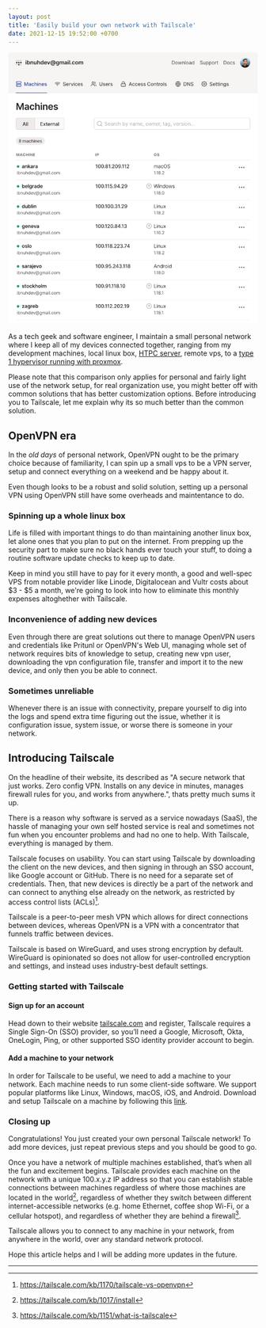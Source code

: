 ```yaml
---
layout: post
title: 'Easily build your own network with Tailscale'
date: 2021-12-15 19:52:00 +0700
---
```


![Tailscale device management page](/images/tailscale.png)

As a tech geek and software engineer, I maintain a small personal network where I keep all of my devices connected together, ranging from my development machines, local linux box, [HTPC server](https://en.wikipedia.org/wiki/Home_theater_PC), remote vps, to a [type 1 hypervisor running with proxmox](https://twitter.com/ibnuhx/status/1439492725129183234).

Please note that this comparison only applies for personal and fairly light use of the network setup, for real organization use, you might better off with common solutions that has better customization options. Before introducing you to Tailscale, let me explain why its so much better than the common solution.

## OpenVPN era

In the _old days_ of personal network, OpenVPN ought to be the primary choice because of familiarity, I can spin up a small vps to be a VPN server, setup and connect everything on a weekend and be happy about it.

Even though looks to be a robust and solid solution, setting up a personal VPN using OpenVPN still have some overheads and maintentance to do.

### Spinning up a whole linux box

Life is filled with important things to do than maintaining another linux box, let alone ones that you plan to put on the internet. From prepping up the security part to make sure no black hands ever touch your stuff, to doing a routine software update checks to keep up to date.

Keep in mind you still have to pay for it every month, a good and well-spec VPS from notable provider like Linode, Digitalocean and Vultr costs about $3 - $5 a month, we're going to look into how to eliminate this monthly expenses altoghether with Tailscale.

### Inconvenience of adding new devices

Even through there are great solutions out there to manage OpenVPN users and credentials like Pritunl or OpenVPN's Web UI, managing whole set of network requires bits of knowledge to setup, creating new vpn user, downloading the vpn configuration file, transfer and import it to the new device, and only then you be able to connect.

### Sometimes unreliable

Whenever there is an issue with connectivity, prepare yourself to dig into the logs and spend extra time figuring out the issue, whether it is configuration issue, system issue, or worse there is someone in your network.

## Introducing Tailscale

On the headline of their website, its described as "A secure network that just works. Zero config VPN. Installs on any device in minutes, manages firewall rules for you, and works from anywhere.", thats pretty much sums it up.

There is a reason why software is served as a service nowadays (SaaS), the hassle of managing your own self hosted service is real and sometimes not fun when you encounter problems and had no one to help. With Tailscale, everything is managed by them.

Tailscale focuses on usability. You can start using Tailscale by downloading the client on the new devices, and then signing in through an SSO account, like Google account or GitHub. There is no need for a separate set of credentials. Then, that new devices is directly be a part of the network and can connect to anything else already on the network, as restricted by access control lists (ACLs)[^1].

Tailscale is a peer-to-peer mesh VPN which allows for direct connections between devices, whereas OpenVPN is a VPN with a concentrator that funnels traffic between devices.

Tailscale is based on WireGuard, and uses strong encryption by default. WireGuard is opinionated so does not allow for user-controlled encryption and settings, and instead uses industry-best default settings.

### Getting started with Tailscale

#### Sign up for an account

Head down to their website [tailscale.com](https://tailscale.com) and register, Tailscale requires a Single Sign-On (SSO) provider, so you’ll need a Google, Microsoft, Okta, OneLogin, Ping, or other supported SSO identity provider account to begin.

#### Add a machine to your network

In order for Tailscale to be useful, we need to add a machine to your network. Each machine needs to run some client-side software. We support popular platforms like Linux, Windows, macOS, iOS, and Android. Download and setup Tailscale on a machine by following this [link](https://tailscale.com/download).

### Closing up

Congratulations! You just created your own personal Tailscale network! To add more devices, just repeat previous steps and you should be good to go.

Once you have a network of multiple machines established, that’s when all the fun and excitement begins. Tailscale provides each machine on the network with a unique 100.x.y.z IP address so that you can establish stable connections between machines regardless of where those machines are located in the world[^2], regardless of whether they switch between different internet-accessible networks (e.g. home Ethernet, coffee shop Wi-Fi, or a cellular hotspot), and regardless of whether they are behind a firewall[^3].

Tailscale allows you to connect to any machine in your network, from anywhere in the world, over any standard network protocol.

Hope this article helps and I will be adding more updates in the future.

---

[^1]: https://tailscale.com/kb/1170/tailscale-vs-openvpn
[^2]: https://tailscale.com/kb/1017/install
[^3]: https://tailscale.com/kb/1151/what-is-tailscale
